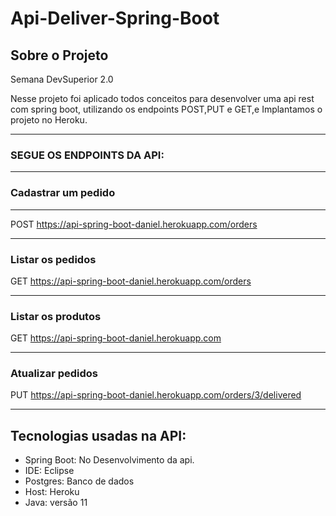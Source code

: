 # Api-Deliver-Spring-Boot

## Sobre o Projeto

Semana DevSuperior 2.0

Nesse projeto foi aplicado todos conceitos para desenvolver uma api rest com spring boot,
utilizando os endpoints POST,PUT e GET,e Implantamos o projeto no Heroku.

<hr/>

### SEGUE OS ENDPOINTS DA API:

<hr/>

### Cadastrar um pedido
<hr/>

POST https://api-spring-boot-daniel.herokuapp.com/orders

    
<hr/>

### Listar os pedidos

GET  https://api-spring-boot-daniel.herokuapp.com/orders
   
    
<hr/> 

### Listar os produtos

GET  https://api-spring-boot-daniel.herokuapp.com
   
    
<hr/> 

### Atualizar pedidos

PUT https://api-spring-boot-daniel.herokuapp.com/orders/3/delivered
    

    
<hr/>
 
## Tecnologias usadas na API:
 - Spring Boot: No Desenvolvimento da api.
 - IDE: Eclipse
 - Postgres: Banco de dados
 - Host: Heroku
 - Java: versão 11
